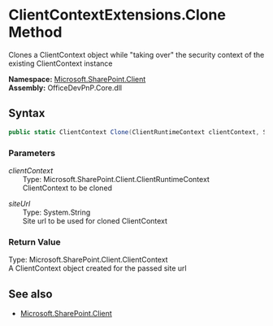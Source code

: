 # ClientContextExtensions.Clone Method  
Clones a ClientContext object while "taking over" the security context of the existing ClientContext instance  

**Namespace:** [Microsoft.SharePoint.Client](Microsoft.SharePoint.Client.md)  
**Assembly:** OfficeDevPnP.Core.dll  
## Syntax
```C#
public static ClientContext Clone(ClientRuntimeContext clientContext, String siteUrl)
```
### Parameters
*clientContext*  
&emsp;&emsp;Type: Microsoft.SharePoint.Client.ClientRuntimeContext  
&emsp;&emsp;ClientContext to be cloned  
  
*siteUrl*  
&emsp;&emsp;Type: System.String  
&emsp;&emsp;Site url to be used for cloned ClientContext  
  
### Return Value
Type: Microsoft.SharePoint.Client.ClientContext  
A ClientContext object created for the passed site url

## See also
- [Microsoft.SharePoint.Client](Microsoft.SharePoint.Client.md)
